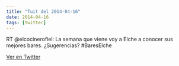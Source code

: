 ```yaml
---
title: "Tuit del 2014-04-16"
date: 2014-04-16
tags: [twitter]
---
```


RT @elcocinerofiel: La semana que viene voy a Elche a conocer sus mejores bares. ¿Sugerencias? #BaresElche



[Ver en Twitter](https://twitter.com/i/web/status/456541728476893184)
